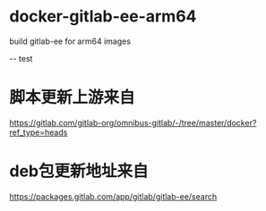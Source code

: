 # docker-gitlab-ee-arm64
build gitlab-ee for arm64 images

-- test

# 脚本更新上游来自
https://gitlab.com/gitlab-org/omnibus-gitlab/-/tree/master/docker?ref_type=heads

# deb包更新地址来自
https://packages.gitlab.com/app/gitlab/gitlab-ee/search
